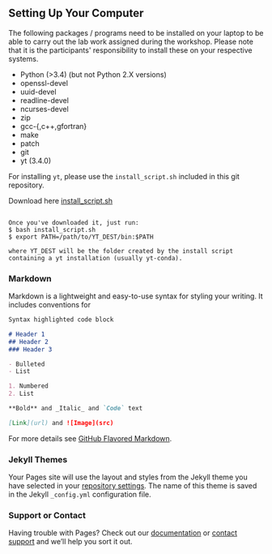 ## Setting Up Your Computer

The following packages / programs need to be installed on your laptop to be able to carry out the lab work assigned during the workshop. Please note that it is the participants' responsibility to install these on your respective systems.

- Python (>3.4) (but not Python 2.X versions)
- openssl-devel
- uuid-devel
- readline-devel
- ncurses-devel
- zip
- gcc-{,c++,gfortran}
- make
- patch
- git
- yt (3.4.0)

For installing `yt`, please use the `install_script.sh` included in this git repository.

Download here 
[install_script.sh](https://simulationasi2018.github.io/Cosmological-Simulations/install_script.sh)

```Carefully read the instructions the script prints to your terminal since there might be special instructions for your operating system.

Once you've downloaded it, just run:
$ bash install_script.sh
$ export PATH=/path/to/YT_DEST/bin:$PATH

where YT_DEST will be the folder created by the install script containing a yt installation (usually yt-conda).
```

### Markdown

Markdown is a lightweight and easy-to-use syntax for styling your writing. It includes conventions for

```markdown
Syntax highlighted code block

# Header 1
## Header 2
### Header 3

- Bulleted
- List

1. Numbered
2. List

**Bold** and _Italic_ and `Code` text

[Link](url) and ![Image](src)
```

For more details see [GitHub Flavored Markdown](https://guides.github.com/features/mastering-markdown/).

### Jekyll Themes

Your Pages site will use the layout and styles from the Jekyll theme you have selected in your [repository settings](https://github.com/simulationASI2018/Cosmological-Simulations/settings). The name of this theme is saved in the Jekyll `_config.yml` configuration file.

### Support or Contact

Having trouble with Pages? Check out our [documentation](https://help.github.com/categories/github-pages-basics/) or [contact support](https://github.com/contact) and we’ll help you sort it out.
